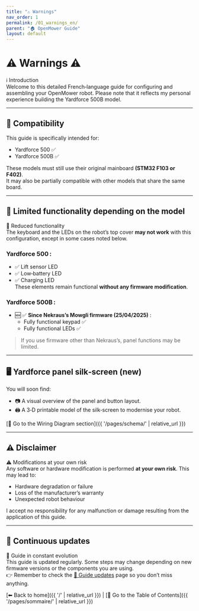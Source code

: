 ```yaml
---
title: "⚠️ Warnings"
nav_order: 1
permalink: /01_warnings_en/
parent: "🏠 OpenMower Guide"
layout: default
---
```


# ⚠️ Warnings ⚠️

<div class="alert-blue">
  <div class="alert-title">ℹ️ Introduction</div>
  Welcome to this detailed French‑language guide for configuring and assembling your OpenMower robot. Please note that it reflects my personal experience building the Yardforce 500B model.
</div>

---

## 🧩 Compatibility

This guide is specifically intended for:

- Yardforce 500 ✅
- Yardforce 500B ✅

These models must still use their original mainboard **(STM32 F103 or F402)**.  
It may also be partially compatible with other models that share the same board.

---

## 🚨 Limited functionality depending on the model

<div class="alert-orange">
  <div class="alert-title">🛑 Reduced functionality</div>
  The keyboard and the LEDs on the robot’s top cover <strong>may not work</strong> with this configuration, except in some cases noted below.
</div>

### Yardforce 500 :

- ✅ Lift sensor LED
- ✅ Low‑battery LED
- ✅ Charging LED  
These elements remain functional **without any firmware modification**.

### Yardforce 500B :

- 🆕 ✅ **Since Nekraus’s Mowgli firmware (25/04/2025)** :
  - Fully functional keypad ✅
  - Fully functional LEDs ✅

> If you use firmware other than Nekraus’s, panel functions may be limited.

---

## 🖥️ Yardforce panel silk‑screen (new)

You will soon find:

- 📷 A visual overview of the panel and button layout.
- 🖨️ A 3‑D printable model of the silk‑screen to modernise your robot.

[🔗 Go to the Wiring Diagram section]({{ '/pages/schema/' | relative_url }})

---

## ⚠️ Disclaimer

<div class="alert-red">
  <div class="alert-title">⚠️ Modifications at your own risk</div>
  Any software or hardware modification is performed <strong>at your own risk</strong>.  
  This may lead to:
  <ul>
    <li>Hardware degradation or failure</li>
    <li>Loss of the manufacturer’s warranty</li>
    <li>Unexpected robot behaviour</li>
  </ul>
  I accept no responsibility for any malfunction or damage resulting from the application of this guide.
</div>

---

## 📢 Continuous updates

<div class="alert-orange">
  <div class="alert-title">🔁 Guide in constant evolution</div>
  This guide is updated regularly. Some steps may change depending on new firmware versions or the components you are using.
  <br>
  👉 Remember to check the <a href="{{ '/99_updates_en/' | relative_url }}">📝 Guide updates</a> page so you don’t miss anything.
</div>

[⬅ Back to home]({{ '/' | relative_url }}) | [📑 Go to the Table of Contents]({{ '/pages/sommaire/' | relative_url }})
